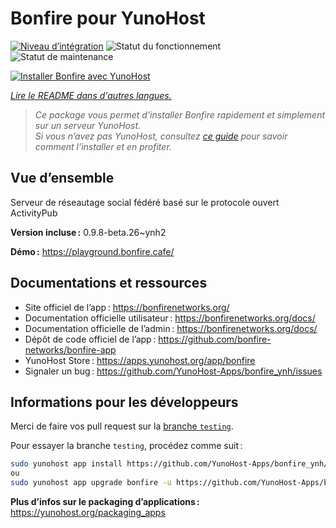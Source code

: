 <!--
Nota bene : ce README est automatiquement généré par <https://github.com/YunoHost/apps/tree/master/tools/readme_generator>
Il NE doit PAS être modifié à la main.
-->

# Bonfire pour YunoHost

[![Niveau d’intégration](https://dash.yunohost.org/integration/bonfire.svg)](https://dash.yunohost.org/appci/app/bonfire) ![Statut du fonctionnement](https://ci-apps.yunohost.org/ci/badges/bonfire.status.svg) ![Statut de maintenance](https://ci-apps.yunohost.org/ci/badges/bonfire.maintain.svg)

[![Installer Bonfire avec YunoHost](https://install-app.yunohost.org/install-with-yunohost.svg)](https://install-app.yunohost.org/?app=bonfire)

*[Lire le README dans d'autres langues.](./ALL_README.md)*

> *Ce package vous permet d’installer Bonfire rapidement et simplement sur un serveur YunoHost.*  
> *Si vous n’avez pas YunoHost, consultez [ce guide](https://yunohost.org/install) pour savoir comment l’installer et en profiter.*

## Vue d’ensemble

Serveur de réseautage social fédéré basé sur le protocole ouvert ActivityPub

**Version incluse :** 0.9.8-beta.26~ynh2

**Démo :** <https://playground.bonfire.cafe/>
## Documentations et ressources

- Site officiel de l’app : <https://bonfirenetworks.org/>
- Documentation officielle utilisateur : <https://bonfirenetworks.org/docs/>
- Documentation officielle de l’admin : <https://bonfirenetworks.org/docs/>
- Dépôt de code officiel de l’app : <https://github.com/bonfire-networks/bonfire-app>
- YunoHost Store : <https://apps.yunohost.org/app/bonfire>
- Signaler un bug : <https://github.com/YunoHost-Apps/bonfire_ynh/issues>

## Informations pour les développeurs

Merci de faire vos pull request sur la [branche `testing`](https://github.com/YunoHost-Apps/bonfire_ynh/tree/testing).

Pour essayer la branche `testing`, procédez comme suit :

```bash
sudo yunohost app install https://github.com/YunoHost-Apps/bonfire_ynh/tree/testing --debug
ou
sudo yunohost app upgrade bonfire -u https://github.com/YunoHost-Apps/bonfire_ynh/tree/testing --debug
```

**Plus d’infos sur le packaging d’applications :** <https://yunohost.org/packaging_apps>
